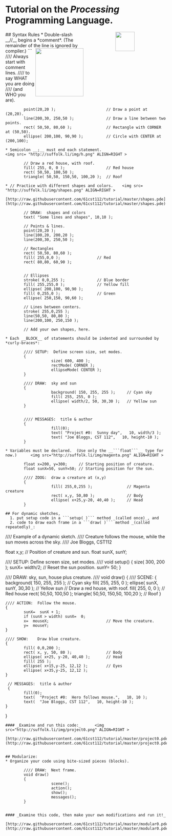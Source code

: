 # Tutorial on the _Processing_ Programming Language.
<img src="http://suffolk.li//cst112/61cst112/students/img/p.jpg" width=60 align=RIGHT hspace=100 >
## Syntax Rules
* Double-slash __//__ begins a *comment*.    
(The remainder of the line is ignored by compiler.) <img src= "http://suffolk.li/img/s0.png" WIDTH=150 ALIGN=RIGHT >
```
            //// Always start with comment lines.
            ////   to say WHAT you are doing 
            ////   (and WHO you are).
            
            point(20,20 );                      // Draw a point at (20,20).
            line(200,30, 250,50 );              // Draw a line between two points.
            rect( 50,50, 80,60 );               // Rectangle with CORNER at (50,50).
            ellipse( 200,100, 90,90 );          // Circle with CENTER at (200,100);

```
* Semicolon __;__ must end each statement.  
<img src= "http://suffolk.li/img/h.png" ALIGN=RIGHT >
```
            // Draw a red house, with roof.
            fill( 255, 0, 0 );                  // Red house 
            rect( 50,50, 100,50 );
            triangle( 50,50, 150,50, 100,20 );  // Roof
```               
* // Practice with different shapes and colors.    <img src= "http://suffolk.li/img/shapes.png" ALIGN=RIGHT >
            [http://raw.githubusercontent.com/61cst112/tutorial/master/shapes.pde](http://raw.githubusercontent.com/61cst112/tutorial/master/shapes.pde)  

```
            // DRAW:  shapes and colors
            text( "Some lines and shapes", 10,10 );

            // Points & lines.
            point(20,20 );
            line(100,20, 200,20 );
            line(200,30, 250,50 );

            // Rectangles
            rect( 50,50, 80,60 );
            fill( 255,0,0 );                // Red
            rect( 80,80, 60,90 );


            // Ellipses
            stroke( 0,0,255 );              // Blue border
            fill( 255,255,0 );              // Yellow fill
            ellipse( 200,100, 90,90 );
            fill( 0,255,0 );                // Green
            ellipse( 250,150, 90,60 );

            // Lines between centers.
            stroke( 255,0,255 );
            line(50,50, 80,80 );
            line(200,100, 250,150 );

            // Add your own shapes, here.
```
* Each __BLOCK__ of statements should be indented and surrounded by *curly-braces*:
```
            //// SETUP:  Define screen size, set modes.
            {
                        size( 600, 400 );
                        rectMode( CORNER );
                        ellipseMode( CENTER );
            }

            //// DRAW:  sky and sun
            {
                        background( 150, 255, 255 );     // Cyan sky
                        fill( 255, 255, 0 );
                        ellipse( width/2, 50, 30,30 );   // Yellow sun
            }
            
                        
            //// MESSAGES:  title & author
            {
                        fill(0);
                        text( "Project #0:  Sunny day",   10, width/3 );
                        text( "Joe Bloggs, CST 112",   10, height-10 );
            }
```
* Variables must be declared.  (Use only the __```float```__ type for now.)      <img src="http://suffolk.li/img/magenta.png" ALIGN=RIGHT >
```
            float x=200, y=300;     // Starting position of creature.
            float sunX=50, sunY=50; // Starting position for the sun.
            
            //// ZOOG:  draw a creature at (x,y)
            {
                        fill( 255,0,255 );               // Magenta creature
                        rect( x,y, 50,80 );              // Body
                        ellipse( x+25,y-20, 40,40 );     // Head
            }
```      
## For dynamic sketches,
  1. put setup code in a ```setup( )``` method _(called once)_, and
  2. code to draw each frame in a ```draw( )``` method _(called repeatedly)_:
```
//// Example of a dynamic sketch.
//// Creature follows the mouse, while the sun moves across the sky.
//// Joe Bloggs, CST112

float x,y;                          // Position of creature and sun.
float sunX, sunY;

//// SETUP:  Define screen size, set modes. ////
void setup()
{
            size( 300, 200 );
            sunX=  width/2;                  // Reset the sun position.
            sunY=  50;
}

//// DRAW:  sky, sun, house plus creature. ////
void draw()
{
    //// SCENE:
    {
            background( 150, 255, 255 );        // Cyan sky
            fill( 255, 255, 0 );
            ellipse( sunX, sunY, 30,30 );       // Yellow sun
             // Draw a red house, with roof.
            fill( 255, 0, 0 );                  // Red house 
            rect( 50,50, 100,50 );
            triangle( 50,50, 150,50, 100,20 );  // Roof
    }

    //// ACTION:  Follow the mouse.
    {
            sunX=  sunX + 1;
            if (sunX > width) sunX=  0;
            x=  mouseX;                         // Move the creature.
            y=  mouseY;
    }

    //// SHOW:    Draw blue creature.
    {
            fill( 0,0,200 );
            rect( x, y, 50, 80 );               // Body
            ellipse( x+25, y-20, 40,40 );       // Head
            fill( 255 );
            ellipse( x+15,y-25, 12,12 );        // Eyes
            ellipse( x+35,y-25, 12,12 );
    }

     // MESSAGES:  title & author
     {
            fill(0);
            text(  "Project #0:  Hero follows mouse.",   10, 10 );
            text(  "Joe Bloggs, CST 112",   10, height-10 );
    }
}
```
#### _Examine and run this code:_      <img src="http://suffolk.li/img/project0.png" ALIGN=RIGHT >
  [http://raw.githubusercontent.com/61cst112/tutorial/master/project0.pde](http://raw.githubusercontent.com/61cst112/tutorial/master/project0.pde)  


## Modularize:  
* Organize your code using bite-sized pieces (blocks).
```
            //// DRAW:  Next frame.
            void draw()
            {
                        scene();
                        action();
                        show();
                        messages();
            }
```

#### _Examine this code, then make your own modifications and run it!_  
  [http://raw.githubusercontent.com/61cst112/tutorial/master/modular0.pde](http://raw.githubusercontent.com/61cst112/tutorial/master/modular0.pde)
